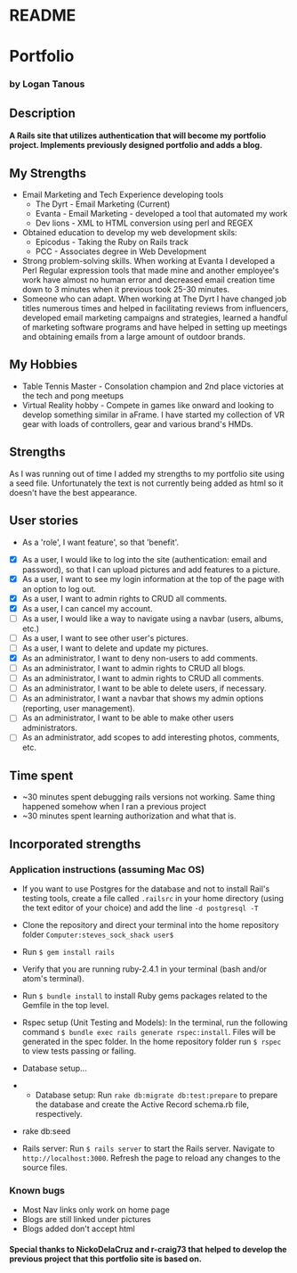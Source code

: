 # README
# Portfolio

### by Logan Tanous

## Description
#### A Rails site that utilizes authentication that will become my portfolio project. Implements previously designed portfolio and adds a blog.

<h2>My Strengths</h2>
<ul>
  <li>Email Marketing and Tech Experience developing tools
    <ul>
      <li>The Dyrt - Email Marketing (Current)</li>
      <li>Evanta - Email Marketing - developed a tool that automated my work</li>
      <li>Dev lions - XML to HTML conversion using perl and REGEX</li>
    </ul>
  </li>
  <li>Obtained education to develop my web development skils:
    <ul>
      <li>Epicodus - Taking the Ruby on Rails track</li>
      <li>PCC - Associates degree in Web Development</li>
    </ul>
  </li>
  <li>Strong problem-solving skills. When working at Evanta I developed a Perl Regular expression tools that made mine and another employee's work have almost no human error and decreased email creation time down to 3 minutes when it previous took 25-30 minutes.</li>
  <li>Someone who can adapt. When working at The Dyrt I have changed job titles numerous times and helped in facilitating reviews from influencers, developed email marketing campaigns and strategies, learned a handful of marketing software programs and have helped in setting up meetings and obtaining emails from a large amount of outdoor brands.</li>
</ul>  
<h2>My Hobbies</h2>
<ul>
  <li>Table Tennis Master - Consolation champion and 2nd place victories at the tech and pong meetups</li>  
  <li>Virtual Reality hobby - Compete in games like onward and looking to develop something similar in aFrame. I have started my collection of VR gear with loads of controllers, gear and various brand's HMDs.</li>   
</ul>

<!-- add a paragraph to your README that describes how you incorporated and highlighted your strengths on your portfolio site.-->

## Strengths
<p>As I was running out of time I added my strengths to my portfolio site using a seed file. Unfortunately the text is not currently being added as html so it doesn't have the best appearance.</p>

## User stories
* As a 'role', I want feature', so that 'benefit'.
- [x] As a user, I would like to log into the site (authentication: email and password), so that I can upload pictures and add features to a picture.
- [x] As a user, I want to see my login information at the top of the page with an option to log out.
- [x] As a user, I want to admin rights to CRUD all comments.
- [x] As a user, I can cancel my account.
- [ ] As a user, I would like a way to navigate using a navbar (users, albums, etc.)
- [ ] As a user, I want to see other user's pictures.
- [ ] As a user, I want to delete and update my pictures.
- [x] As an administrator, I want to deny non-users to add comments.
- [ ] As an administrator, I want to admin rights to CRUD all blogs.
- [ ] As an administrator, I want to admin rights to CRUD all comments.
- [ ] As an administrator, I want to be able to delete users, if necessary.
- [ ] As an administrator, I want a navbar that shows my admin options (reporting, user management).
- [ ] As an administrator, I want to be able to make other users administrators.
- [ ] As an administrator, add scopes to add interesting photos, comments, etc.

## Time spent
<ul>
  <li>~30 minutes spent debugging rails versions not working. Same thing happened somehow when I ran a previous project</li>
  <li>~30 minutes spent learning authorization and what that is.</li>
</ul>

## Incorporated strengths


### Application instructions (assuming Mac OS)
* If you want to use Postgres for the database and not to install Rail's testing tools, create a file called `.railsrc` in your home directory (using the text editor of your choice) and add the line `-d postgresql -T`

* Clone the repository and direct your terminal into the home repository folder `Computer:steves_sock_shack user$`

* Run `$ gem install rails`

* Verify that you are running ruby-2.4.1 in your terminal (bash and/or atom's terminal).

* Run `$ bundle install` to install Ruby gems packages related to the Gemfile in the top level.

* Rspec setup (Unit Testing and Models): In the terminal, run the following command `$ bundle exec rails generate rspec:install`. Files will be generated in the spec folder.  In the home repository folder run `$ rspec` to view tests passing or failing.

* Database setup...
* * Database setup: Run `rake db:migrate db:test:prepare` to prepare the database and create the Active Record schema.rb file, respectively.

* rake db:seed

* Rails server: Run `$ rails server` to start the Rails server.  Navigate to `http://localhost:3000`.  Refresh the page to reload any changes to the source files.

### Known bugs
* Most Nav links only work on home page
* Blogs are still linked under pictures
* Blogs added don't accept html

#### Special thanks to NickoDelaCruz and r-craig73 that helped to develop the previous project that this portfolio site is based on.

<!--research authorization and adding specs to it. Had to revert.-->
